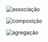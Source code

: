 ![associação](https://github.com/brunamota/POO/assets/66503956/7a6f5bf7-eb31-4ccc-baee-b6f8e50d2afa)

![composição](https://github.com/brunamota/POO/assets/66503956/ab2e5e19-1fd7-4375-bccd-88c9a35bc400)

![agregação](https://github.com/brunamota/POO/assets/66503956/23475506-fd40-4e08-985a-8e7e627d3727)
